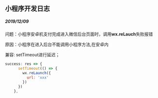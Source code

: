 ## 小程序开发日志

##### 2019/12/09

问题：小程序安卓机支付完成进入微信后台页面时，调用**wx.reLauch**失败报错

原因：小程序在进入后台不能调用小程序方法,在安卓内

兼容:  setTimeout进行延迟；

```js
success: res => {
      setTimeout(() => {
        wx.reLaunch({
          url: 'xxx'
        })
      })
    },
```

